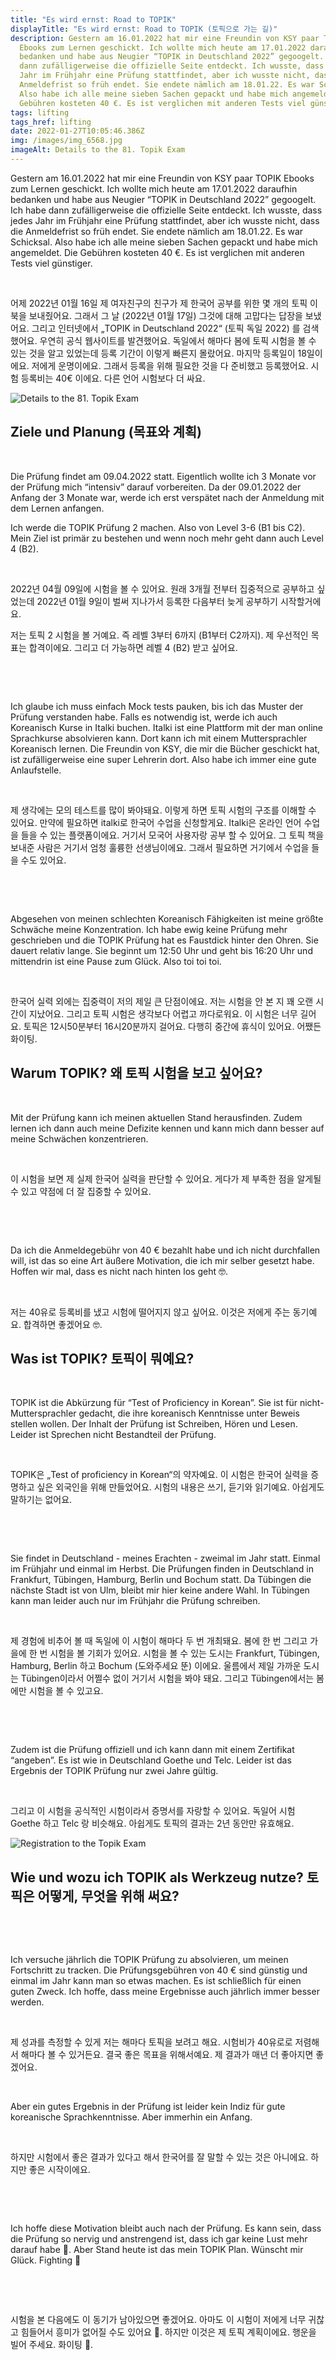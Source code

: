 ```yaml
---
title: "Es wird ernst: Road to TOPIK"
displayTitle: "Es wird ernst: Road to TOPIK (토픽으로 가는 길)"
description: Gestern am 16.01.2022 hat mir eine Freundin von KSY paar TOPIK
  Ebooks zum Lernen geschickt. Ich wollte mich heute am 17.01.2022 daraufhin
  bedanken und habe aus Neugier “TOPIK in Deutschland 2022” gegoogelt. Ich habe
  dann zufälligerweise die offizielle Seite entdeckt. Ich wusste, dass jedes
  Jahr im Frühjahr eine Prüfung stattfindet, aber ich wusste nicht, dass die
  Anmeldefrist so früh endet. Sie endete nämlich am 18.01.22. Es war Schicksal.
  Also habe ich alle meine sieben Sachen gepackt und habe mich angemeldet. Die
  Gebühren kosteten 40 €. Es ist verglichen mit anderen Tests viel günstiger.
tags: lifting
tags_href: lifting
date: 2022-01-27T10:05:46.386Z
img: /images/img_6568.jpg
imageAlt: Details to the 81. Topik Exam
---
```


Gestern am 16.01.2022 hat mir eine Freundin von KSY paar TOPIK Ebooks zum Lernen geschickt. Ich wollte mich heute am 17.01.2022 daraufhin bedanken und habe aus Neugier “TOPIK in Deutschland 2022” gegoogelt. Ich habe dann zufälligerweise die offizielle Seite entdeckt. Ich wusste, dass jedes Jahr im Frühjahr eine Prüfung stattfindet, aber ich wusste nicht, dass die Anmeldefrist so früh endet. Sie endete nämlich am 18.01.22. Es war Schicksal. Also habe ich alle meine sieben Sachen gepackt und habe mich angemeldet. Die Gebühren kosteten 40 €. Es ist verglichen mit anderen Tests viel günstiger.

​

어제 2022년 01월 16일 제 여자친구의 친구가 제 한국어 공부를 위한 몇 개의 토픽 이북을 보내줬어요. 그래서 그 날 (2022년 01월 17일) 그것에 대해 고맙다는 답장을 보냈어요. 그리고 인터넷에서 „TOPIK in Deutschland 2022“ (토픽 독일 2022) 를 검색했어요. 우연히 공식 웹사이트를 발견했어요. 독일에서 해마다 봄에 토픽 시험을 볼 수 있는 것을 알고 있었는데 등록 기간이 이렇게 빠른지 몰랐어요. 마지막 등록일이 18일이에요. 저에게 운명이에요. 그래서 등록을 위해 필요한 것을 다 준비했고 등록했어요. 시험 등록비는 40€ 이에요. 다른 언어 시험보다 더 싸요.

![Details to the 81. Topik Exam](/images/img_6568.jpg "토픽에 대한 정보")

## Ziele und Planung (목표와 계획)

​

Die Prüfung findet am 09.04.2022 statt. Eigentlich wollte ich 3 Monate vor der Prüfung mich “intensiv” darauf vorbereiten. Da der 09.01.2022 der Anfang der 3 Monate war, werde ich erst verspätet nach der Anmeldung mit dem Lernen anfangen.

Ich werde die TOPIK Prüfung 2 machen. Also von Level 3-6 (B1 bis C2). Mein Ziel ist primär zu bestehen und wenn noch mehr geht dann auch Level 4 (B2).

​

2022년 04월 09일에 시험을 볼 수 있어요. 원래 3개월 전부터 집중적으로 공부하고 싶었는데 2022년 01월 9일이 벌써 지나가서 등록한 다음부터 늦게 공부하기 시작할거에요.

저는 토픽 2 시험을 볼 거예요. 즉 레벨 3부터 6까지 (B1부터 C2까지). 제 우선적인 목표는 합격이에요. 그리고 더 가능하면 레벨 4 (B2) 받고 싶어요.

​

​

Ich glaube ich muss einfach Mock tests pauken, bis ich das Muster der Prüfung verstanden habe. Falls es notwendig ist, werde ich auch Koreanisch Kurse in Italki buchen. Italki ist eine Plattform mit der man online Sprachkurse absolvieren kann. Dort kann ich mit einem Muttersprachler Koreanisch lernen. Die Freundin von KSY, die mir die Bücher geschickt hat, ist zufälligerweise eine super Lehrerin dort. Also habe ich immer eine gute Anlaufstelle.

​

제 생각에는 모의 테스트를 많이 봐야돼요. 이렇게 하면 토픽 시험의 구조를 이해할 수 있어요. 만약에 필요하면 italki로 한국어 수업을 신청할게요. Italki은 온라인 언어 수업을 들을 수 있는 플랫폼이에요. 거기서 모국어 사용자랑 공부 할 수 있어요. 그 토픽 책을 보내준 사람은 거기서 엄청 훌륭한 선생님이에요. 그래서 필요하면 거기에서 수업을 들을 수도 있어요.

​

​

Abgesehen von meinen schlechten Koreanisch Fähigkeiten ist meine größte Schwäche meine Konzentration. Ich habe ewig keine Prüfung mehr geschrieben und die TOPIK Prüfung hat es Faustdick hinter den Ohren. Sie dauert relativ lange. Sie beginnt um 12:50 Uhr und geht bis 16:20 Uhr und mittendrin ist eine Pause zum Glück. Also toi toi toi.

​

한국어 실력 외에는 집중력이 저의 제일 큰 단점이에요. 저는 시험을 안 본 지 꽤 오랜 시간이 지났어요. 그리고 토픽 시험은 생각보다 어렵고 까다로워요. 이 시험은 너무 길어요. 토픽은 12시50분부터 16시20분까지 걸어요. 다행히 중간에 휴식이 있어요. 어쨌든 화이팅.

## Warum TOPIK? 왜 토픽 시험을 보고 싶어요?

​

Mit der Prüfung kann ich meinen aktuellen Stand herausfinden. Zudem lernen ich dann auch meine Defizite kennen und kann mich dann besser auf meine Schwächen konzentrieren.

​

이 시험을 보면 제 실제 한국어 실력을 판단할 수 있어요. 게다가 제 부족한 점을 알게될 수 있고 약점에 더 잘 집중할 수 있어요.

​

​

Da ich die Anmeldegebühr von 40 € bezahlt habe und ich nicht durchfallen will, ist das so eine Art äußere Motivation, die ich mir selber gesetzt habe. Hoffen wir mal, dass es nicht nach hinten los geht 🤓.

​

저는 40유로 등록비를 냈고 시험에 떨어지지 않고 싶어요. 이것은 저에게 주는 동기예요. 합격하면 좋겠어요 🤓.

## Was ist TOPIK? 토픽이 뭐예요?

​

TOPIK ist die Abkürzung für “Test of Proficiency in Korean”. Sie ist für nicht-Muttersprachler gedacht, die ihre koreanisch Kenntnisse unter Beweis stellen wollen. Der Inhalt der Prüfung ist Schreiben, Hören und Lesen. Leider ist Sprechen nicht Bestandteil der Prüfung.

​

TOPIK은 „Test of proficiency in Korean“의 약자예요. 이 시험은 한국어 실력을 증명하고 싶은 외국인을 위해 만들었어요. 시험의 내용은 쓰기, 듣기와 읽기예요. 아쉽게도 말하기는 없어요.

​

​

Sie findet in Deutschland - meines Erachten - zweimal im Jahr statt. Einmal im Frühjahr und einmal im Herbst. Die Prüfungen finden in Deutschland in Frankfurt, Tübingen, Hamburg, Berlin und Bochum statt. Da Tübingen die nächste Stadt ist von Ulm, bleibt mir hier keine andere Wahl. In Tübingen kann man leider auch nur im Frühjahr die Prüfung schreiben.

​

제 경험에 비추어 볼 때 독일에 이 시험이 해마다 두 번 개최돼요. 봄에 한 번 그리고 가을에 한 번 시험을 볼 기회가 있어요. 시험을 볼 수 있는 도시는 Frankfurt, Tübingen, Hamburg, Berlin 하고 Bochum (도와주세요 뚠) 이에요. 울름에서 제일 가까운 도시는 Tübingen이라서 어쩔수 없이 거기서 시험을 봐야 돼요. 그리고 Tübingen에서는 봄에만 시험을 볼 수 있고요.

​

​

Zudem ist die Prüfung offiziell und ich kann dann mit einem Zertifikat “angeben”. Es ist wie in Deutschland Goethe und Telc. Leider ist das Ergebnis der TOPIK Prüfung nur zwei Jahre gültig.

​

그리고 이 시험을 공식적인 시험이라서 증명서를 자랑할 수 있어요. 독일어 시험 Goethe 하고 Telc 랑 비슷해요. 아쉽게도 토픽의 결과는 2년 동안만 유효해요.

![Registration to the Topik Exam](/images/img_6569.jpg "시험 접수 확인 메일. 고마워요.")

## Wie und wozu ich TOPIK als Werkzeug nutze? 토픽은 어떻게, 무엇을 위해 써요?

​

​

Ich versuche jährlich die TOPIK Prüfung zu absolvieren, um meinen Fortschritt zu tracken. Die Prüfungsgebühren von 40 € sind günstig und einmal im Jahr kann man so etwas machen. Es ist schließlich für einen guten Zweck. Ich hoffe, dass meine Ergebnisse auch jährlich immer besser werden.

​

제 성과를 측정할 수 있게 저는 해마다 토픽을 보려고 해요. 시험비가 40유로로 저렴해서 해마다 볼 수 있거든요. 결국 좋은 목표을 위해서예요. 제 결과가 매년 더 좋아지면 좋겠어요.

​

Aber ein gutes Ergebnis in der Prüfung ist leider kein Indiz für gute koreanische Sprachkenntnisse. Aber immerhin ein Anfang.

​

하지만 시험에서 좋은 결과가 있다고 해서 한국어를 잘 말할 수 있는 것은 아니에요. 하지만 좋은 시작이에요.

​

​

Ich hoffe diese Motivation bleibt auch nach der Prüfung. Es kann sein, dass die Prüfung so nervig und anstrengend ist, dass ich gar keine Lust mehr darauf habe 🤣. Aber Stand heute ist das mein TOPIK Plan. Wünscht mir Glück. Fighting 💪

​

​

시험을 본 다음에도 이 동기가 남아있으면 좋겠어요. 아마도 이 시험이 저에게 너무 귀찮고 힘들어서 흥미가 없어질 수도 있어요 🤣. 하지만 이것은 제 토픽 계획이에요. 행운을 빌어 주세요. 화이팅 💪.
